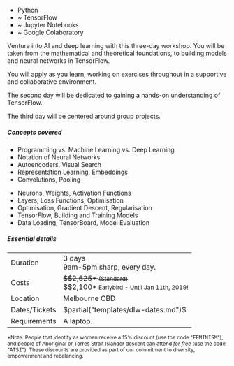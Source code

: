 <!-- <small>Hands-on experience building real-world models!</small> -->
<ul class="summary">
  <li>Python</li>
  <li>~&nbsp;TensorFlow</li>
  <li>~&nbsp;Jupyter&nbsp;Notebooks</li>
  <li>~&nbsp;Google&nbsp;Colaboratory</li>
</ul>

<p> Venture into AI and deep learning with this three-day workshop. You will
be taken from the mathematical and theoretical foundations, to building models
and neural networks in TensorFlow. </p>

<p> You will apply as you learn, working on exercises throughout in
a supportive and collaborative environment. </p>

<p> The second day will be dedicated to gaining a hands-on understanding
of TensorFlow. </p>

<p> The third day will be centered around group projects.  </p>

<h5>Concepts covered</h5>
<div class="concepts">
  <ul>
    <li> Programming vs. Machine Learning vs. Deep Learning </li>
    <li> Notation of Neural Networks </li>
    <li> Autoencoders, Visual Search </li>
    <li> Representation Learning, Embeddings </li>
    <li> Convolutions, Pooling </li>
  </ul>
  <ul>
    <li> Neurons, Weights, Activation Functions </li>
    <li> Layers, Loss Functions, Optimisation </li>
    <li> Optimisation, Gradient Descent, Regularisation </li>
    <li> TensorFlow, Building and Training Models </li>
    <li> Data Loading, TensorBoard, Model Evaluation </li>
  </ul>
</div>


<h5>Essential details</h5>
<table class="details" boder="0" cellspacing="0">
<tr>  <td class="item">  Duration </td>
      <td class="value"> 3 days
      <br /> 9am-5pm sharp, every day. </td>
</tr>
<tr>  <td class="item">  Costs    </td>
      <td class="value"> 
        <s>$$2,625* <small>(Standard)</small></s>
        <br />
        $$2,100* <small>Earlybird - Until Jan 11th, 2019!</small>
      </td>
</tr>
<tr>  <td class="item">  Location </td>
      <td class="value"> Melbourne CBD  </td>
</tr>
<tr>  <td class="item">  Dates/Tickets </td>
      <td class="value"> 
        $partial("templates/dlw-dates.md")$
      </td>
</tr>
<tr>  <td class="item">  Requirements </td>
      <td class="value"> 
      A laptop.
      </td>
</tr>
</table>

<p> <small>
  *Note: People that identify as women receive a 15% discount (use the code
  "<tt>FEMINISM</tt>"), and people of Aboriginal or Torres Strait Islander descent
  can attend <em>for free</em> (use the code "<tt>ATSI</tt>"). These discounts are
  provided as part of our commitment to diversity, empowerment and
  rebalancing.
  </small>
</p>


<!--
  TODO:
  Requirements
    - Laptop
  Maybe also include a section onf outcomes?
-->
